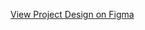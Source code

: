 [View Project Design on Figma](https://www.figma.com/proto/eEp9ZjG9cLJ6zgj18Olb7n/Project-design?node-id=2315-2&node-type=canvas&t=UkoW9j8slIO9PAHQ-1&scaling=min-zoom&content-scaling=fixed&page-id=0%3A1&starting-point-node-id=2315%3A2&share=1)
